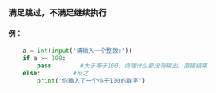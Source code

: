 ### 满足跳过，不满足继续执行

#### 例：
```python
	a = int(input('请输入一个整数:'))
	if a >= 100:
	    pass        #大于等于100，终端什么都没有输出，直接结束
	else:         #反之
	    print('你输入了一个小于100的数字')
```
